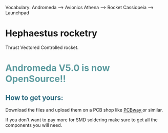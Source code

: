 Vocabulary: 
Andromeda --> Avionics
Athena --> Rocket
Cassiopeia --> Launchpad

# Hephaestus rocketry

Thrust Vectored Controlled rocket.
<h1 style="color: #5e9ca0;">Andromeda V5.0 is now OpenSource!!</h1>
<h2 style="color: #2e6c80;">How to get yours:</h2>
<p>Download the files and upload them on a PCB shop like <a href="https://www.pcbway.com/setinvite.aspx?inviteid=500690" target="_blank">PCBway </a>or similar.</p>
<p>If you don't want to pay more for SMD soldering make sure to get all the components you will need.</p>
<p>&nbsp;</p>
